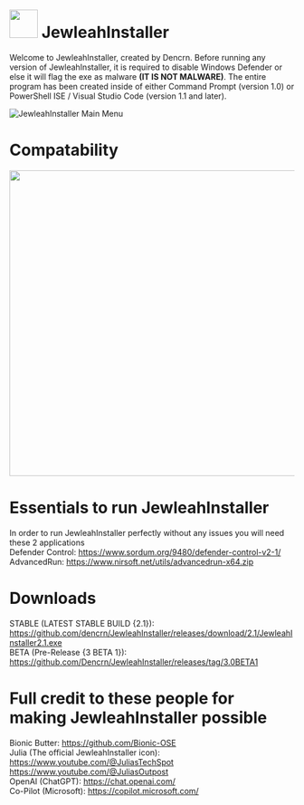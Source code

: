 # <img src="https://i.imgur.com/ITKjM1A.jpeg" width="50" height="50"> JewleahInstaller
Welcome to JewleahInstaller, created by Dencrn. Before running any version of JewleahInstaller, it is required to disable Windows Defender or else it will flag the exe as malware **(IT IS NOT MALWARE)**. The entire program has been created inside of either Command Prompt (version 1.0) or PowerShell ISE / Visual Studio Code (version 1.1 and later).

![JewleahInstaller Main Menu](https://i.imgur.com/uiIZdmo.png)

# Compatability
<img src="https://i.imgur.com/rgOAtpY.jpeg" width="960" height="540">

# Essentials to run JewleahInstaller
In order to run JewleahInstaller perfectly without any issues you will need these 2 applications <br>
Defender Control: https://www.sordum.org/9480/defender-control-v2-1/ <br>
AdvancedRun: https://www.nirsoft.net/utils/advancedrun-x64.zip <br>
# Downloads
STABLE (LATEST STABLE BUILD {2.1}): https://github.com/dencrn/JewleahInstaller/releases/download/2.1/JewleahInstaller2.1.exe <br>
BETA (Pre-Release {3 BETA 1}): https://github.com/Dencrn/JewleahInstaller/releases/tag/3.0BETA1

# Full credit to these people for making JewleahInstaller possible
Bionic Butter: https://github.com/Bionic-OSE
<br>
Julia (The official JewleahInstaller icon): https://www.youtube.com/@JuliasTechSpot https://www.youtube.com/@JuliasOutpost
<br>
OpenAI (ChatGPT): https://chat.openai.com/
<br>
Co-Pilot (Microsoft): https://copilot.microsoft.com/
